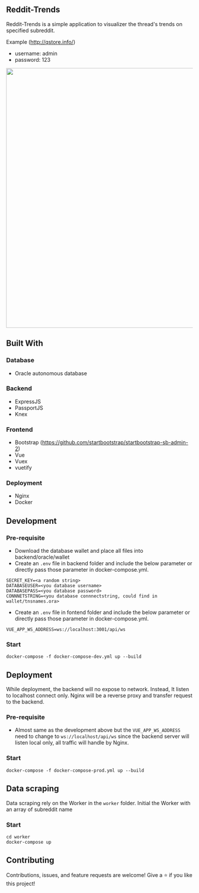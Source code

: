 ## Reddit-Trends
Reddit-Trends is a simple application to visualizer the thread's trends on specified subreddit.<p />
Example (http://qstore.info/) 
- username: admin
- password: 123
 
 <img src="https://i.imgur.com/jkJVLOG.png" width="700">
 
## Built With
### Database
- Oracle autonomous database 
### Backend
- ExpressJS
- PassportJS
- Knex
### Frontend
- Bootstrap (https://github.com/startbootstrap/startbootstrap-sb-admin-2)
- Vue
- Vuex 
- vuetify
### Deployment
- Nginx
- Docker

## Development
### Pre-requisite
- Download the database wallet and place all files into backend/oracle/wallet
- Create an `.env` file in backend folder and include the below parameter or directly pass those parameter in docker-compose.yml.
```
SECRET_KEY=<a random string>
DATABASEUSER=<you database username>
DATABASEPASS=<you database password>
CONNNETSTRING=<you database connnectstring, could find in wallet/tnsnames.ora>
```
- Create an `.env` file in fontend folder and include the below parameter or directly pass those parameter in docker-compose.yml.
```
VUE_APP_WS_ADDRESS=ws://localhost:3001/api/ws
```
### Start
```
docker-compose -f docker-compose-dev.yml up --build
```

## Deployment
While deployment, the backend will no expose to network. Instead, It listen to localhost connect only. Nginx will be a reverse proxy and transfer request to the backend.
### Pre-requisite
- Almost same as the development above but the `VUE_APP_WS_ADDRESS` need to change to `ws://localhost/api/ws` since the backend server will listen local only, all traffic will handle by Nginx.
### Start
```
docker-compose -f docker-compose-prod.yml up --build
```

## Data scraping
Data scraping rely on the Worker in the `worker` folder. Initial the Worker with an array of subreddit name
### Start
```
cd worker
docker-compose up
```

## Contributing
Contributions, issues, and feature requests are welcome!
Give a ⭐️ if you like this project!
